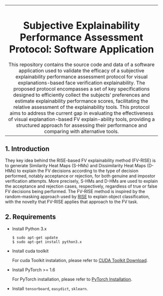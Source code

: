 <table><td align="center" width="9999">

  <h1 align="center"> Subjective Explainability Performance Assessment Protocol: Software Application </h1>
  This repository contains the source code and data of a software application used to validate the efficacy of a subjective explainability performance assessment protocol for visual explanations-based face verification explainability. The proposed protocol encompasses a set of key specifications designed to efficiently collect the subjects’ preferences and estimate explainability performance scores, facilitating the relative assessment of the explainability tools. This protocol aims to address the current gap in evaluating the effectiveness of visual explanation-based FV explain-ability tools, providing a structured approach for assessing their performance and comparing with alternative tools. 


  
</td></table>
<table>

 ## 1. Introduction

 They key idea behind the RISE-based FV explainability method (FV-RISE) is to generate Similarity Heat Maps (S-HMs) and Dissimilarity Heat Maps (D-HMs) to explain the FV decisions according to the type of decision  performed, notably acceptance or rejection, for both genuine and impostor verification attempts. More precisely, S-HMs and D-HMs are used to explain the acceptance and rejection cases, respectively, regardless of true or false FV decisions being performed. The FV-RISE method is inspired by the random-masking approach used by [RISE](https://arxiv.org/pdf/1806.07421.pdf) to explain object classification, with the novelty that FV-RISE applies that approach to the FV task. 

 ## 2. Requirements
- Install Python 3.x

     `$ sudo apt-get update` \
     `$ sudo apt-get install python3.x`
     
- Install cuda toolkit

     For cuda Toolkit instalation, please refer to [CUDA Toolkit Download](https://developer.nvidia.com/cuda-toolkit-archive).
  
- Install PyTorch >= 1.6
   
     For PyTorch installation, please refer to [PyTorch Installation](https://gitlab.eurecom.fr/xaiface_project/xaiface_private/xaiface_face_recognition_pipelines/-/blob/master/Face_processing_tools/Recognition/ArcFace/Pytorch_install.md?ref_type=heads).

- Install `tensorboard`, `easydict`, `sklearn`.

